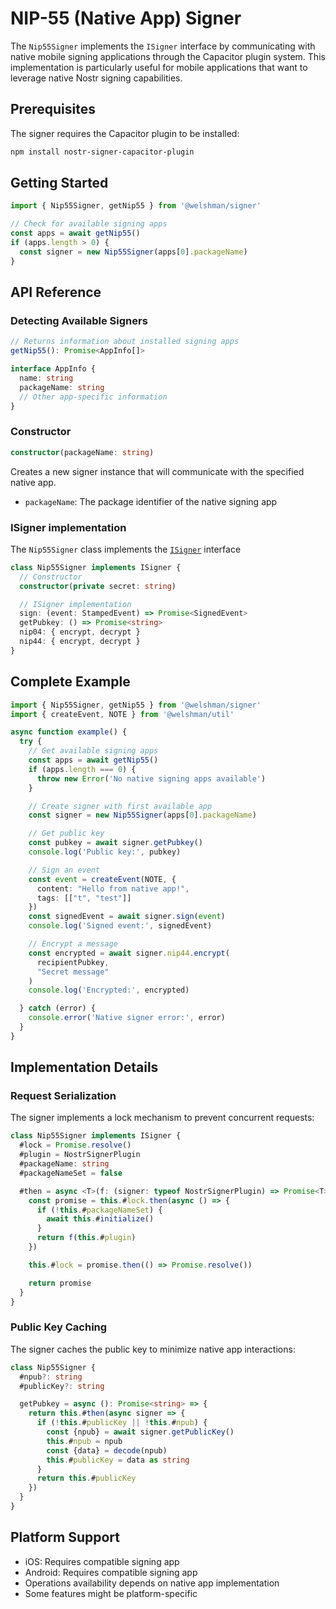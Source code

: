# NIP-55 (Native App) Signer

The `Nip55Signer` implements the `ISigner` interface by communicating with native mobile signing applications through the Capacitor plugin system. This implementation is particularly useful for mobile applications that want to leverage native Nostr signing capabilities.

## Prerequisites

The signer requires the Capacitor plugin to be installed:

```bash
npm install nostr-signer-capacitor-plugin
```

## Getting Started

```typescript
import { Nip55Signer, getNip55 } from '@welshman/signer'

// Check for available signing apps
const apps = await getNip55()
if (apps.length > 0) {
  const signer = new Nip55Signer(apps[0].packageName)
}
```

## API Reference

### Detecting Available Signers

```typescript
// Returns information about installed signing apps
getNip55(): Promise<AppInfo[]>

interface AppInfo {
  name: string
  packageName: string
  // Other app-specific information
}
```

### Constructor

```typescript
constructor(packageName: string)
```
Creates a new signer instance that will communicate with the specified native app.
- `packageName`: The package identifier of the native signing app

### ISigner implementation

The `Nip55Signer` class implements the [`ISigner`](/signer/) interface

```typescript
class Nip55Signer implements ISigner {
  // Constructor
  constructor(private secret: string)

  // ISigner implementation
  sign: (event: StampedEvent) => Promise<SignedEvent>
  getPubkey: () => Promise<string>
  nip04: { encrypt, decrypt }
  nip44: { encrypt, decrypt }
}
```


## Complete Example

```typescript
import { Nip55Signer, getNip55 } from '@welshman/signer'
import { createEvent, NOTE } from '@welshman/util'

async function example() {
  try {
    // Get available signing apps
    const apps = await getNip55()
    if (apps.length === 0) {
      throw new Error('No native signing apps available')
    }

    // Create signer with first available app
    const signer = new Nip55Signer(apps[0].packageName)

    // Get public key
    const pubkey = await signer.getPubkey()
    console.log('Public key:', pubkey)

    // Sign an event
    const event = createEvent(NOTE, {
      content: "Hello from native app!",
      tags: [["t", "test"]]
    })
    const signedEvent = await signer.sign(event)
    console.log('Signed event:', signedEvent)

    // Encrypt a message
    const encrypted = await signer.nip44.encrypt(
      recipientPubkey,
      "Secret message"
    )
    console.log('Encrypted:', encrypted)

  } catch (error) {
    console.error('Native signer error:', error)
  }
}
```

## Implementation Details

### Request Serialization

The signer implements a lock mechanism to prevent concurrent requests:

```typescript
class Nip55Signer implements ISigner {
  #lock = Promise.resolve()
  #plugin = NostrSignerPlugin
  #packageName: string
  #packageNameSet = false

  #then = async <T>(f: (signer: typeof NostrSignerPlugin) => Promise<T>) => {
    const promise = this.#lock.then(async () => {
      if (!this.#packageNameSet) {
        await this.#initialize()
      }
      return f(this.#plugin)
    })

    this.#lock = promise.then(() => Promise.resolve())

    return promise
  }
}
```

### Public Key Caching

The signer caches the public key to minimize native app interactions:

```typescript
class Nip55Signer {
  #npub?: string
  #publicKey?: string

  getPubkey = async (): Promise<string> => {
    return this.#then(async signer => {
      if (!this.#publicKey || !this.#npub) {
        const {npub} = await signer.getPublicKey()
        this.#npub = npub
        const {data} = decode(npub)
        this.#publicKey = data as string
      }
      return this.#publicKey
    })
  }
}
```


## Platform Support

- iOS: Requires compatible signing app
- Android: Requires compatible signing app
- Operations availability depends on native app implementation
- Some features might be platform-specific
